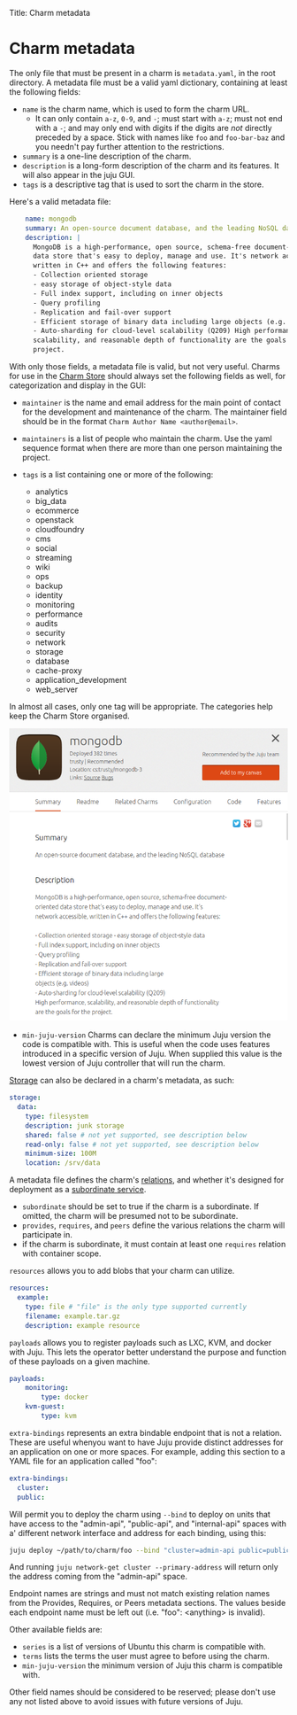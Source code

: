 Title: Charm metadata

# Charm metadata

The only file that must be present in a charm is `metadata.yaml`, in the root
directory. A metadata file must be a valid yaml dictionary, containing at least
the following fields:

  - `name` is the charm name, which is used to form the charm URL.
    - It can only contain `a-z`, `0-9`, and `-`; must start with `a-z`; must not
      end with a `-`; and may only end with digits if the digits are _not_
      directly preceded by a space. Stick with names like `foo` and `foo-bar-baz`
      and you needn't pay further attention to the restrictions.
  - `summary` is a one-line description of the charm.
  - `description` is a long-form description of the charm and its features.
  It will also appear in the juju GUI.
  - `tags` is a descriptive tag that is used to sort the charm in the store.



Here's a valid metadata file:

```yaml
    name: mongodb
    summary: An open-source document database, and the leading NoSQL database
    description: |
      MongoDB is a high-performance, open source, schema-free document- oriented
      data store that's easy to deploy, manage and use. It's network accessible,
      written in C++ and offers the following features:
      - Collection oriented storage
      - easy storage of object-style data
      - Full index support, including on inner objects
      - Query profiling
      - Replication and fail-over support
      - Efficient storage of binary data including large objects (e.g. videos)
      - Auto-sharding for cloud-level scalability (Q209) High performance,
      scalability, and reasonable depth of functionality are the goals for the
      project.
```

With only those fields, a metadata file is valid, but not very useful. Charms
for use in the [Charm Store](https://jujucharms.com/) should always set the
following fields as well, for categorization and display in the GUI:

  - `maintainer` is the name and email address for the main point of contact
  for the development and maintenance of the charm. The maintainer field
  should be in the format `Charm Author Name <author@email>`.

  - `maintainers` is a list of people who maintain the charm. Use the yaml
  sequence format when there are more than one person maintaining the project.

  - `tags` is a list containing one or more of the following:
     - analytics
     - big_data
     - ecommerce
     - openstack
     - cloudfoundry
     - cms
     - social
     - streaming
     - wiki
     - ops
     - backup
     - identity
     - monitoring
     - performance
     - audits
     - security
     - network
     - storage
     - database
     - cache-proxy
     - application_development
     - web_server

In almost all cases, only one tag will be appropriate. The categories help
keep the Charm Store organised.

![Juju Charm Store metadata Listing](./media/authors-metadata-display.png)

- `min-juju-version` Charms can declare the minimum Juju version the code is
compatible with. This is useful when the code uses features introduced in a
specific version of Juju. When supplied this value is the lowest version of
Juju controller that will run the charm.

[Storage](./developer-storage.md) can also be declared in a charm's metadata,
as such:

```yaml
storage:
  data:
    type: filesystem
    description: junk storage
    shared: false # not yet supported, see description below
    read-only: false # not yet supported, see description below
    minimum-size: 100M
    location: /srv/data
```

A metadata file defines the charm's
[relations](./authors-relations.html),
and whether it's designed for deployment as a
[subordinate service](./authors-subordinate-services.html).

  - `subordinate` should be set to true if the charm is a subordinate.
    If omitted, the charm will be presumed not to be subordinate.
  - `provides`, `requires`, and `peers` define the various relations the charm
    will participate in.
  - if the charm is subordinate, it must contain at least one `requires`
    relation with container scope.

`resources` allows you to add blobs that your charm can utilize.

```yaml
resources:
  example:
    type: file # "file" is the only type supported currently
    filename: example.tar.gz
    description: example resource
```

`payloads` allows you to register payloads such as LXC, KVM, and docker with
Juju. This lets the operator better understand the purpose and function of these
payloads on a given machine.

```yaml
payloads:
    monitoring:
        type: docker
    kvm-guest:
        type: kvm
```

`extra-bindings` represents an extra bindable endpoint that is not a relation.
These are useful whenyou want to have Juju provide distinct addresses for an
application on one or more spaces. For example, adding this section to a YAML
file for an application called "foo":

```yaml
extra-bindings:
  cluster:
  public:
```
Will permit you to deploy the charm using `--bind` to deploy on units that have
access to the "admin-api", "public-api", and "internal-api" spaces with a'
different network interface and address for each binding, using this:

```bash
juju deploy ~/path/to/charm/foo --bind "cluster=admin-api public=public-api internal-api"
```

And running `juju network-get cluster --primary-address` will return only the
address coming from the "admin-api" space.


Endpoint names are strings and must not match existing relation names from
the Provides, Requires, or Peers metadata sections. The values beside each
endpoint name must be left out (i.e. "foo": &lt;anything&gt; is invalid).

Other available fields are:

  - `series` is a list of versions of Ubuntu this charm is compatible with.
  - `terms` lists the terms the user must agree to before using the charm.
  - `min-juju-version` the minimum version of Juju this charm is compatible with.

Other field names should be considered to be reserved; please don't use any not
listed above to avoid issues with future versions of Juju.
